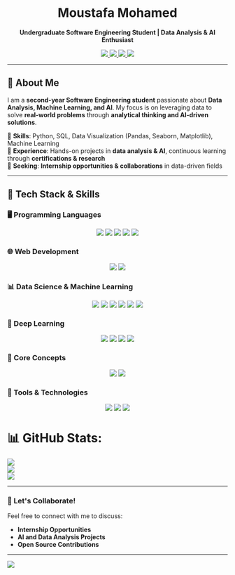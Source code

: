 <h1 align="center">Moustafa Mohamed</h1>

<p align="center">
  <b>Undergraduate Software Engineering Student | Data Analysis & AI Enthusiast</b>
</p>

<p align="center">
  <a href="https://www.linkedin.com/in/moustafa-mohamed-047736296/">
    <img src="https://img.shields.io/badge/-LinkedIn-0A192F?style=for-the-badge&logo=linkedin&logoColor=cyan" />
  </a>
  <a href="https://www.kaggle.com/moustafamohamed01">
    <img src="https://img.shields.io/badge/-Kaggle-0A192F?style=for-the-badge&logo=kaggle&logoColor=cyan" />
  </a>
  <a href="https://github.com/MoustafaMohamed01">
    <img src="https://img.shields.io/badge/-GitHub-0A192F?style=for-the-badge&logo=github&logoColor=cyan" />
  </a>
  <a href="https://moustafamohamed.netlify.app/">
    <img src="https://img.shields.io/badge/-Portfolio-0A192F?style=for-the-badge&logo=google-chrome&logoColor=cyan" />
  </a>
</p>


---

## 📌 About Me  

I am a **second-year Software Engineering student** passionate about **Data Analysis, Machine Learning, and AI**. My focus is on leveraging data to solve **real-world problems** through **analytical thinking and AI-driven solutions**.  

🔹 **Skills**: Python, SQL, Data Visualization (Pandas, Seaborn, Matplotlib), Machine Learning  
🔹 **Experience**: Hands-on projects in **data analysis & AI**, continuous learning through **certifications & research**  
🔹 **Seeking**: **Internship opportunities & collaborations** in data-driven fields  

---

<!-- ## 🛠️ Skills  -->

## 🚀 Tech Stack & Skills  

### 🖥️ Programming Languages  
<p align="center">
  <img src="https://img.shields.io/badge/-C-0A192F?style=for-the-badge&logo=c&logoColor=cyan" />
  <img src="https://img.shields.io/badge/-C++-0A192F?style=for-the-badge&logo=c%2B%2B&logoColor=cyan" />
  <img src="https://img.shields.io/badge/-Python-0A192F?style=for-the-badge&logo=python&logoColor=cyan" />
  <img src="https://img.shields.io/badge/-SQL-0A192F?style=for-the-badge&logo=mysql&logoColor=cyan" />
  <img src="https://img.shields.io/badge/-JavaScript-0A192F?style=for-the-badge&logo=javascript&logoColor=cyan" />
</p>  

### 🌐 Web Development  
<p align="center">
  <img src="https://img.shields.io/badge/-HTML-0A192F?style=for-the-badge&logo=html5&logoColor=cyan" />
  <img src="https://img.shields.io/badge/-CSS-0A192F?style=for-the-badge&logo=css3&logoColor=cyan" />
</p>  

### 📊 Data Science & Machine Learning  
<p align="center">
  <img src="https://img.shields.io/badge/-NumPy-0A192F?style=for-the-badge&logo=numpy&logoColor=cyan" />
  <img src="https://img.shields.io/badge/-Pandas-0A192F?style=for-the-badge&logo=pandas&logoColor=cyan" />
  <img src="https://img.shields.io/badge/-Matplotlib-0A192F?style=for-the-badge&logo=matplotlib&logoColor=cyan" />
  <img src="https://img.shields.io/badge/-Seaborn-0A192F?style=for-the-badge&logoColor=cyan" />
  <img src="https://img.shields.io/badge/-Scikit_learn-0A192F?style=for-the-badge&logo=scikit-learn&logoColor=cyan" />
  <img src="https://img.shields.io/badge/-Machine_Learning-0A192F?style=for-the-badge&logo=python&logoColor=cyan" />
</p>  

### 🤖 Deep Learning  
<p align="center">
  <img src="https://img.shields.io/badge/-Deep_Learning-0A192F?style=for-the-badge&logo=python&logoColor=cyan" />
  <img src="https://img.shields.io/badge/-Artificial_Neural_Networks_(ANN)-0A192F?style=for-the-badge&logo=python&logoColor=cyan" />
  <img src="https://img.shields.io/badge/-Convolutional_Neural_Networks_(CNN)-0A192F?style=for-the-badge&logo=python&logoColor=cyan" />
  <img src="https://img.shields.io/badge/-Recurrent_Neural_Networks_(RNN)-0A192F?style=for-the-badge&logo=python&logoColor=cyan" />
</p>  

### 🎯 Core Concepts  
<p align="center">
  <img src="https://img.shields.io/badge/-Object_Oriented_Programming_(OOP)-0A192F?style=for-the-badge&logo=python&logoColor=cyan" />
  <img src="https://img.shields.io/badge/-Data_Preprocessing-0A192F?style=for-the-badge&logo=python&logoColor=cyan" />
</p>  

### 🔧 Tools & Technologies  
<p align="center">
  <img src="https://img.shields.io/badge/-Git-0A192F?style=for-the-badge&logo=git&logoColor=cyan" />
  <img src="https://img.shields.io/badge/-Jupyter-0A192F?style=for-the-badge&logo=jupyter&logoColor=cyan" />
  <img src="https://img.shields.io/badge/-Power_BI-0A192F?style=for-the-badge&logo=powerbi&logoColor=cyan" />
</p>  



# 📊 GitHub Stats:
![](https://github-readme-stats.vercel.app/api?username=MoustafaMohamed01&theme=dark&hide_border=false&include_all_commits=false&count_private=false)<br/>
![](https://github-readme-streak-stats.herokuapp.com/?user=MoustafaMohamed01&theme=dark&hide_border=false)<br/>
![](https://github-readme-stats.vercel.app/api/top-langs/?username=MoustafaMohamed01&theme=dark&hide_border=false&include_all_commits=false&count_private=false&layout=compact)

---

### 🤝 Let's Collaborate!  

Feel free to connect with me to discuss:  
- **Internship Opportunities**  
- **AI and Data Analysis Projects**  
- **Open Source Contributions**  

---
[![](https://visitcount.itsvg.in/api?id=MoustafaMohamed01&icon=0&color=0)](https://visitcount.itsvg.in)
